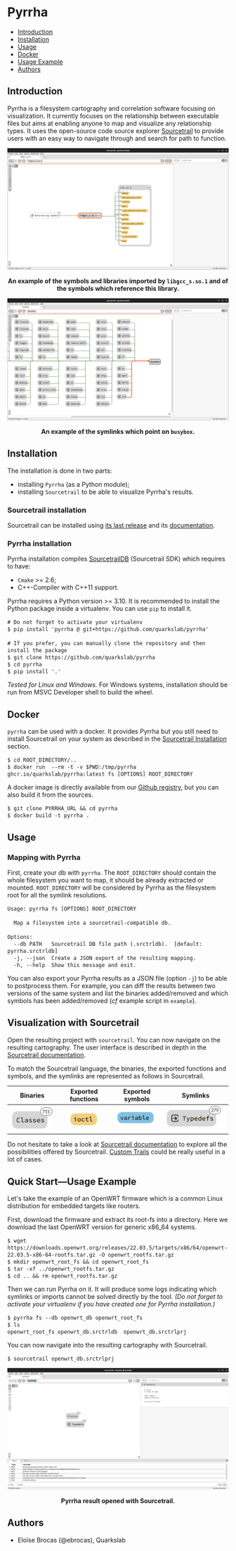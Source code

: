 # Pyrrha

* [Introduction](#introduction)
* [Installation](#installation)
* [Usage](#usage)
* [Docker](#docker)
* [Usage Example](#quick-start----usage-example)
* [Authors](#authors)

## Introduction

Pyrrha is a filesystem cartography and correlation software focusing on visualization. It currently focuses on the relationship between executable files but aims at enabling anyone to map and visualize any relationship types. It uses the open-source code source
explorer [Sourcetrail](https://github.com/CoatiSoftware/Sourcetrail) to provide users with an easy way to navigate through and search for 
path to function.

![](docs/img/imports.png)
<p align="center">
<b>An example of the symbols and libraries imported by <code>libgcc_s.so.1</code> and of the symbols which reference this library.</b>
</p>

![](docs/img/symlinks.png)
<p align="center">
<b>An example of the symlinks which point on <code>busybox</code>.</b>
</p>


## Installation
The installation is done in two parts:
- installing `Pyrrha` (as a Python module);
- installing `Sourcetrail` to be able to visualize Pyrrha's results.

### Sourcetrail installation
Sourcetrail can be installed using [its last release](https://github.com/CoatiSoftware/Sourcetrail/releases/tag/2021.4.19) and its [documentation](https://github.com/CoatiSoftware/Sourcetrail/blob/master/DOCUMENTATION.md#installation).

### Pyrrha installation
Pyrrha installation compiles [SourcetrailDB](https://github.com/CoatiSoftware/SourcetrailDB) (Sourcetrail SDK) which requires to have:
- `Cmake` >= 2.6;
- C++-Compiler with C++11 support.

Pyrrha requires a Python version >= 3.10.
It is recommended to install the Python package inside a virtualenv. You can use `pip` to install it.
```commandline
# Do not forget to activate your virtualenv
$ pip install 'pyrrha @ git+https://github.com/quarkslab/pyrrha'

# If you prefer, you can manually clone the repository and then install the package
$ git clone https://github.com/quarkslab/pyrrha
$ cd pyrrha
$ pip install '.'
```

*Tested for Linux and Windows.* For Windows systems, installation should be run from MSVC Developer shell to build the wheel.

## Docker
`pyrrha` can be used with a docker. It provides Pyrrha but you still need to install Sourcetrail on your system as described in the [Sourcetrail Installation](#sourcetrail-installation) section.

```commandline
$ cd ROOT_DIRECTORY/..
$ docker run  --rm -t -v $PWD:/tmp/pyrrha ghcr.io/quarkslab/pyrrha:latest fs [OPTIONS] ROOT_DIRECTORY
```

A docker image is directly available from our [Github registry](https://github.com/orgs/quarkslab/packages/container/package/pyrrha), but you can also build it from the sources.

```commandline
$ git clone PYRRHA_URL && cd pyrrha
$ docker build -t pyrrha .
```

## Usage
### Mapping with Pyrrha 
First, create your db with `pyrrha`. The `ROOT_DIRECTORY` should contain the whole filesystem you want to map, it should be already extracted or mounted. `ROOT_DIRECTORY` will be considered by Pyrrha as the filesystem root for all the symlink resolutions. 

```commandline
Usage: pyrrha fs [OPTIONS] ROOT_DIRECTORY

  Map a filesystem into a sourcetrail-compatible db.

Options:
  --db PATH   Sourcetrail DB file path (.srctrldb).  [default: pyrrha.srctrldb]
  -j, --json  Create a JSON export of the resulting mapping.
  -h, --help  Show this message and exit.
```

You can also export your Pyrrha results as a JSON file (option `-j`) to be able to postprocess them. For example, you can diff the results between two versions of the same system and list the binaries added/removed and which symbols has been added/removed (*cf* example script in `example`).

## Visualization with Sourcetrail
Open the resulting project with `sourcetrail`. You can now navigate on the resulting cartography. The user interface is described in depth in the [Sourcetrail documentation](https://github.com/CoatiSoftware/Sourcetrail/blob/master/DOCUMENTATION.md#user-interface).

To match the Sourcetrail language, the binaries, the exported functions and symbols, and the symlinks are represented as follows in Sourcetrail.

Binaries |      Exported functions      |      Exported symbols      | Symlinks
:---:|:----------------------------:|:--------------------------:| :---:
![](docs/img/classes.png) |  ![](docs/img/function.png)  | ![](docs/img/variable.png) | ![](docs/img/typedefs.png)

Do not hesitate to take a look at [Sourcetrail documentation](https://github.com/CoatiSoftware/Sourcetrail/blob/master/DOCUMENTATION.md#graph-view-1) to explore all the possibilities offered by Sourcetrail. [Custom Trails](https://github.com/CoatiSoftware/Sourcetrail/blob/master/DOCUMENTATION.md#custom-trail-dialog) could be really useful in a lot of cases.

## Quick Start—Usage Example
Let's take the example of an OpenWRT firmware which is a common Linux distribution for embedded targets like routers.

First, download the firmware and extract its root-fs into a directory. Here we download the last OpenWRT version for generic x86_64 systems.
```commandline
$ wget https://downloads.openwrt.org/releases/22.03.5/targets/x86/64/openwrt-22.03.5-x86-64-rootfs.tar.gz -O openwrt_rootfs.tar.gz
$ mkdir openwrt_root_fs && cd openwrt_root_fs
$ tar -xf ../openwrt_rootfs.tar.gz
$ cd .. && rm openwrt_rootfs.tar.gz
```

Then we can run Pyrrha on it. It will produce some logs indicating which symlinks or imports cannot be solved directly by the tool. 
*(Do not forget to activate your virtualenv if you have created one for Pyrrha installation.)*
```commandline
$ pyrrha fs --db openwrt_db openwrt_root_fs
$ ls 
openwrt_root_fs openwrt_db.srctrldb  openwrt_db.srctrlprj
```

You can now navigate into the resulting cartography with Sourcetrail.
```commandline
$ sourcetrail openwrt_db.srctrlprj
```

![](docs/img/example_sourcetrail.png)
<p align="center">
<b>Pyrrha result opened with Sourcetrail.</b>
</p>

## Authors
- Eloïse Brocas (@ebrocas), Quarkslab
